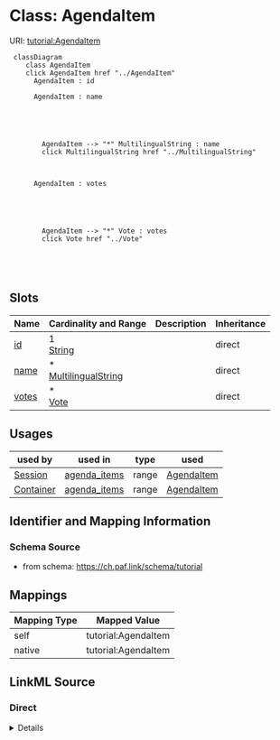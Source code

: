 

# Class: AgendaItem 



URI: [tutorial:AgendaItem](https://ch.paf.link/schema/tutorial/AgendaItem)






```mermaid
 classDiagram
    class AgendaItem
    click AgendaItem href "../AgendaItem"
      AgendaItem : id
        
      AgendaItem : name
        
          
    
        
        
        AgendaItem --> "*" MultilingualString : name
        click MultilingualString href "../MultilingualString"
    

        
      AgendaItem : votes
        
          
    
        
        
        AgendaItem --> "*" Vote : votes
        click Vote href "../Vote"
    

        
      
```




<!-- no inheritance hierarchy -->


## Slots

| Name | Cardinality and Range | Description | Inheritance |
| ---  | --- | --- | --- |
| [id](id.md) | 1 <br/> [String](String.md) |  | direct |
| [name](name.md) | * <br/> [MultilingualString](MultilingualString.md) |  | direct |
| [votes](votes.md) | * <br/> [Vote](Vote.md) |  | direct |





## Usages

| used by | used in | type | used |
| ---  | --- | --- | --- |
| [Session](Session.md) | [agenda_items](agenda_items.md) | range | [AgendaItem](AgendaItem.md) |
| [Container](Container.md) | [agenda_items](agenda_items.md) | range | [AgendaItem](AgendaItem.md) |






## Identifier and Mapping Information







### Schema Source


* from schema: https://ch.paf.link/schema/tutorial




## Mappings

| Mapping Type | Mapped Value |
| ---  | ---  |
| self | tutorial:AgendaItem |
| native | tutorial:AgendaItem |







## LinkML Source

<!-- TODO: investigate https://stackoverflow.com/questions/37606292/how-to-create-tabbed-code-blocks-in-mkdocs-or-sphinx -->

### Direct

<details>
```yaml
name: AgendaItem
from_schema: https://ch.paf.link/schema/tutorial
slots:
- id
- name
- votes

```
</details>

### Induced

<details>
```yaml
name: AgendaItem
from_schema: https://ch.paf.link/schema/tutorial
attributes:
  id:
    name: id
    from_schema: https://ch.paf.link/schema/tutorial
    rank: 1000
    identifier: true
    alias: id
    owner: AgendaItem
    domain_of:
    - Session
    - AgendaItem
    - Vote
    - Container
    range: string
    required: true
  name:
    name: name
    from_schema: https://ch.paf.link/schema/tutorial
    rank: 1000
    slot_uri: schema:name
    alias: name
    owner: AgendaItem
    domain_of:
    - Session
    - AgendaItem
    range: MultilingualString
    multivalued: true
    inlined: true
    inlined_as_list: true
  votes:
    name: votes
    from_schema: https://ch.paf.link/schema/tutorial
    rank: 1000
    slot_uri: tutorial:vote
    alias: votes
    owner: AgendaItem
    domain_of:
    - AgendaItem
    - Container
    range: Vote
    multivalued: true
    inlined: true
    inlined_as_list: true

```
</details>